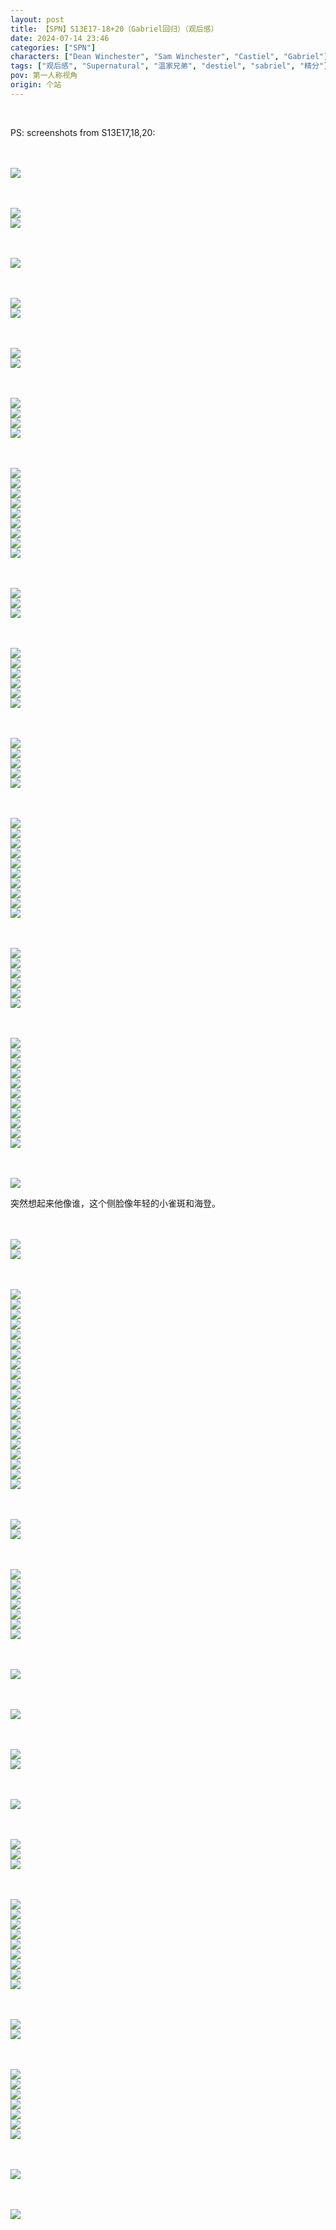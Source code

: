 ```yaml
---
layout: post
title: 【SPN】S13E17-18+20（Gabriel回归）（观后感）
date: 2024-07-14 23:46
categories: ["SPN"]
characters: ["Dean Winchester", "Sam Winchester", "Castiel", "Gabriel"]
tags: ["观后感", "Supernatural", "温家兄弟", "destiel", "sabriel", "精分"]
pov: 第一人称视角
origin: 个站
---
```


<br>

PS: screenshots from S13E17,18,20:

<br><br>
![](/assets/images/SPN/S13/2024-07-13-SPN-1317-1.jpg)
<br>

<br><br>
![](/assets/images/SPN/S13/2024-07-13-SPN-1317-2.jpg)
<br>
![](/assets/images/SPN/S13/2024-07-13-SPN-1317-3.jpg)
<br>

<br><br>
![](/assets/images/SPN/S13/2024-07-13-SPN-1317-4.jpg)
<br>

<br><br>
![](/assets/images/SPN/S13/2024-07-13-SPN-1318-2.jpg)
<br>
![](/assets/images/SPN/S13/2024-07-13-SPN-1318-3.jpg)
<br>

<br><br>
![](/assets/images/SPN/S13/2024-07-13-SPN-1317-5.jpg)
<br>
![](/assets/images/SPN/S13/2024-07-13-SPN-1317-6.jpg)
<br>

<br><br>
![](/assets/images/SPN/S13/2024-07-13-SPN-1318-4.jpg)
<br>
![](/assets/images/SPN/S13/2024-07-13-SPN-1318-5.jpg)
<br>
![](/assets/images/SPN/S13/2024-07-13-SPN-1318-6.jpg)
<br>
![](/assets/images/SPN/S13/2024-07-13-SPN-1318-8.jpg)
<br>

<br><br>
![](/assets/images/SPN/S13/2024-07-13-SPN-1318-11.jpg)
<br>
![](/assets/images/SPN/S13/2024-07-13-SPN-1318-12.jpg)
<br>
![](/assets/images/SPN/S13/2024-07-13-SPN-1318-13.jpg)
<br>
![](/assets/images/SPN/S13/2024-07-13-SPN-1318-14.jpg)
<br>
![](/assets/images/SPN/S13/2024-07-13-SPN-1318-15.jpg)
<br>
![](/assets/images/SPN/S13/2024-07-13-SPN-1318-16.jpg)
<br>
![](/assets/images/SPN/S13/2024-07-13-SPN-1318-17.jpg)
<br>
![](/assets/images/SPN/S13/2024-07-13-SPN-1318-18.jpg)
<br>
![](/assets/images/SPN/S13/2024-07-13-SPN-1318-19.jpg)
<br>

<br><br>
![](/assets/images/SPN/S13/2024-07-13-SPN-1318-23.jpg)
<br>
![](/assets/images/SPN/S13/2024-07-13-SPN-1318-24.jpg)
<br>
![](/assets/images/SPN/S13/2024-07-13-SPN-1318-25.jpg)
<br>

<br><br>
![](/assets/images/SPN/S13/2024-07-13-SPN-1318-26.jpg)
<br>
![](/assets/images/SPN/S13/2024-07-13-SPN-1318-27.jpg)
<br>
![](/assets/images/SPN/S13/2024-07-13-SPN-1318-28.jpg)
<br>
![](/assets/images/SPN/S13/2024-07-13-SPN-1318-29.jpg)
<br>
![](/assets/images/SPN/S13/2024-07-13-SPN-1318-30.jpg)
<br>
![](/assets/images/SPN/S13/2024-07-13-SPN-1318-31.jpg)
<br>

<br><br>
![](/assets/images/SPN/S13/2024-07-13-SPN-1318-7.jpg)
<br>
![](/assets/images/SPN/S13/2024-07-13-SPN-1318-9.jpg)
<br>
![](/assets/images/SPN/S13/2024-07-13-SPN-1318-20.jpg)
<br>
![](/assets/images/SPN/S13/2024-07-13-SPN-1318-21.jpg)
<br>
![](/assets/images/SPN/S13/2024-07-13-SPN-1318-22.jpg)
<br>

<br><br>
![](/assets/images/SPN/S13/2024-07-13-SPN-1318-1.jpg)
<br>
![](/assets/images/SPN/S13/2024-07-13-SPN-1318-10.jpg)
<br>
![](/assets/images/SPN/S13/2024-07-13-SPN-1318-32.jpg)
<br>
![](/assets/images/SPN/S13/2024-07-13-SPN-1318-33.jpg)
<br>
![](/assets/images/SPN/S13/2024-07-13-SPN-1318-34.jpg)
<br>
![](/assets/images/SPN/S13/2024-07-13-SPN-1318-35.jpg)
<br>
![](/assets/images/SPN/S13/2024-07-13-SPN-1318-36.jpg)
<br>
![](/assets/images/SPN/S13/2024-07-13-SPN-1318-37.jpg)
<br>
![](/assets/images/SPN/S13/2024-07-13-SPN-1318-38.jpg)
<br>
![](/assets/images/SPN/S13/2024-07-13-SPN-1318-39.jpg)
<br>

<br><br>
![](/assets/images/SPN/S13/2024-07-14-SPN-1320-1.jpg)
<br>
![](/assets/images/SPN/S13/2024-07-14-SPN-1320-2.jpg)
<br>
![](/assets/images/SPN/S13/2024-07-14-SPN-1320-3.jpg)
<br>
![](/assets/images/SPN/S13/2024-07-14-SPN-1320-4.jpg)
<br>
![](/assets/images/SPN/S13/2024-07-14-SPN-1320-5.jpg)
<br>
![](/assets/images/SPN/S13/2024-07-14-SPN-1320-6.jpg)
<br>

<br><br>
![](/assets/images/SPN/S13/2024-07-14-SPN-1320-7.jpg)
<br>
![](/assets/images/SPN/S13/2024-07-14-SPN-1320-8.jpg)
<br>
![](/assets/images/SPN/S13/2024-07-14-SPN-1320-9.jpg)
<br>
![](/assets/images/SPN/S13/2024-07-14-SPN-1320-10.jpg)
<br>
![](/assets/images/SPN/S13/2024-07-14-SPN-1320-11.jpg)
<br>
![](/assets/images/SPN/S13/2024-07-14-SPN-1320-12.jpg)
<br>
![](/assets/images/SPN/S13/2024-07-14-SPN-1320-13.jpg)
<br>
![](/assets/images/SPN/S13/2024-07-14-SPN-1320-14.jpg)
<br>
![](/assets/images/SPN/S13/2024-07-14-SPN-1320-15.jpg)
<br>
![](/assets/images/SPN/S13/2024-07-14-SPN-1320-16.jpg)
<br>
![](/assets/images/SPN/S13/2024-07-14-SPN-1320-17.jpg)
<br>

<br><br>
![](/assets/images/SPN/S13/2024-07-14-SPN-1320-18.jpg)
<br>

突然想起来他像谁，这个侧脸像年轻的小雀斑和海登。

<br><br>
![](/assets/images/SPN/S13/2024-07-14-SPN-1320-19.jpg)
<br>
![](/assets/images/SPN/S13/2024-07-14-SPN-1320-20.jpg)
<br>

<br><br>
![](/assets/images/SPN/S13/2024-07-14-SPN-1320-21.jpg)
<br>
![](/assets/images/SPN/S13/2024-07-14-SPN-1320-22.jpg)
<br>
![](/assets/images/SPN/S13/2024-07-14-SPN-1320-23.jpg)
<br>
![](/assets/images/SPN/S13/2024-07-14-SPN-1320-24.jpg)
<br>
![](/assets/images/SPN/S13/2024-07-14-SPN-1320-25.jpg)
<br>
![](/assets/images/SPN/S13/2024-07-14-SPN-1320-26.jpg)
<br>
![](/assets/images/SPN/S13/2024-07-14-SPN-1320-27.jpg)
<br>
![](/assets/images/SPN/S13/2024-07-14-SPN-1320-28.jpg)
<br>
![](/assets/images/SPN/S13/2024-07-14-SPN-1320-29.jpg)
<br>
![](/assets/images/SPN/S13/2024-07-14-SPN-1320-30.jpg)
<br>
![](/assets/images/SPN/S13/2024-07-14-SPN-1320-31.jpg)
<br>
![](/assets/images/SPN/S13/2024-07-14-SPN-1320-32.jpg)
<br>
![](/assets/images/SPN/S13/2024-07-14-SPN-1320-33.jpg)
<br>
![](/assets/images/SPN/S13/2024-07-14-SPN-1320-34.jpg)
<br>
![](/assets/images/SPN/S13/2024-07-14-SPN-1320-35.jpg)
<br>
![](/assets/images/SPN/S13/2024-07-14-SPN-1320-36.jpg)
<br>
![](/assets/images/SPN/S13/2024-07-14-SPN-1320-37.jpg)
<br>
![](/assets/images/SPN/S13/2024-07-14-SPN-1320-38.jpg)
<br>
![](/assets/images/SPN/S13/2024-07-14-SPN-1320-39.jpg)
<br>
![](/assets/images/SPN/S13/2024-07-14-SPN-1320-40.jpg)
<br>

<br><br>
![](/assets/images/SPN/S13/2024-07-14-SPN-1320-41.jpg)
<br>
![](/assets/images/SPN/S13/2024-07-14-SPN-1320-51.jpg)
<br>

<br><br>
![](/assets/images/SPN/S13/2024-07-14-SPN-1320-42.jpg)
<br>
![](/assets/images/SPN/S13/2024-07-14-SPN-1320-43.jpg)
<br>
![](/assets/images/SPN/S13/2024-07-14-SPN-1320-44.jpg)
<br>
![](/assets/images/SPN/S13/2024-07-14-SPN-1320-45.jpg)
<br>
![](/assets/images/SPN/S13/2024-07-14-SPN-1320-46.jpg)
<br>
![](/assets/images/SPN/S13/2024-07-14-SPN-1320-47.jpg)
<br>
![](/assets/images/SPN/S13/2024-07-14-SPN-1320-48.jpg)
<br>

<br><br>
![](/assets/images/SPN/S13/2024-07-14-SPN-1320-49.jpg)
<br>

<br><br>
![](/assets/images/SPN/S13/2024-07-14-SPN-1320-50.jpg)
<br>

<br><br>
![](/assets/images/SPN/S13/2024-07-14-SPN-1320-52.jpg)
<br>
![](/assets/images/SPN/S13/2024-07-14-SPN-1320-53.jpg)
<br>

<br><br>
![](/assets/images/SPN/S13/2024-07-14-SPN-1320-54.jpg)
<br>

<br><br>
![](/assets/images/SPN/S13/2024-07-14-SPN-1320-55.jpg)
<br>
![](/assets/images/SPN/S13/2024-07-14-SPN-1320-56.jpg)
<br>
![](/assets/images/SPN/S13/2024-07-14-SPN-1320-57.jpg)
<br>

<br><br>
![](/assets/images/SPN/S13/2024-07-14-SPN-1320-58.jpg)
<br>
![](/assets/images/SPN/S13/2024-07-14-SPN-1320-59.jpg)
<br>
![](/assets/images/SPN/S13/2024-07-14-SPN-1320-60.jpg)
<br>
![](/assets/images/SPN/S13/2024-07-14-SPN-1320-61.jpg)
<br>
![](/assets/images/SPN/S13/2024-07-14-SPN-1320-62.jpg)
<br>
![](/assets/images/SPN/S13/2024-07-14-SPN-1320-63.jpg)
<br>
![](/assets/images/SPN/S13/2024-07-14-SPN-1320-64.jpg)
<br>
![](/assets/images/SPN/S13/2024-07-14-SPN-1320-65.jpg)
<br>
![](/assets/images/SPN/S13/2024-07-14-SPN-1320-66.jpg)
<br>

<br><br>
![](/assets/images/SPN/S13/2024-07-14-SPN-1320-67.jpg)
<br>
![](/assets/images/SPN/S13/2024-07-14-SPN-1320-68.jpg)
<br>

<br><br>
![](/assets/images/SPN/S13/2024-07-14-SPN-1320-69.jpg)
<br>
![](/assets/images/SPN/S13/2024-07-14-SPN-1320-70.jpg)
<br>
![](/assets/images/SPN/S13/2024-07-14-SPN-1320-71.jpg)
<br>
![](/assets/images/SPN/S13/2024-07-14-SPN-1320-72.jpg)
<br>
![](/assets/images/SPN/S13/2024-07-14-SPN-1320-73.jpg)
<br>
![](/assets/images/SPN/S13/2024-07-14-SPN-1320-74.jpg)
<br>
![](/assets/images/SPN/S13/2024-07-14-SPN-1320-75.jpg)
<br>

<br><br>
![](/assets/images/SPN/S13/2024-07-14-SPN-1320-76.jpg)
<br>

<br><br>
![](/assets/images/SPN/S13/2024-07-14-SPN-1320-77.jpg)
<br>
